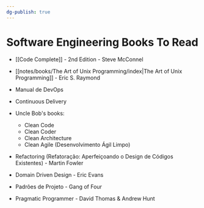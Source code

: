 ```yaml
---
dg-publish: true
---
```

# Software Engineering Books To Read
- [[Code Complete]] - 2nd Edition - Steve McConnel

- [[notes/books/The Art of Unix Programming/index|The Art of Unix Programming]] - Eric S. Raymond

- Manual de DevOps

- Continuous Delivery

- Uncle Bob's books:
    - Clean Code
    - Clean Coder
    - Clean Architecture
    - Clean Agile (Desenvolvimento Ágil Limpo)

- Refactoring (Refatoração: Aperfeiçoando o Design de Códigos Existentes) - Martin Fowler

- Domain Driven Design - Eric Evans

- Padrões de Projeto - Gang of Four

- Pragmatic Programmer - David Thomas & Andrew Hunt



